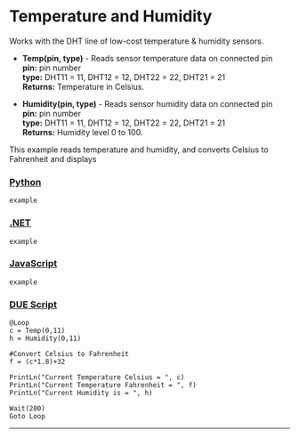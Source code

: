 # Temperature and Humidity 

Works with the DHT line of low-cost temperature & humidity sensors. 

- **Temp(pin, type)** - Reads sensor temperature data on connected pin <br>
**pin:** pin number <br>
**type:** DHT11 = 11, DHT12 = 12, DHT22 = 22, DHT21 = 21 <br>
**Returns:** Temperature in Celsius. 

- **Humidity(pin, type)** - Reads sensor humidity data on connected pin <br>
**pin:** pin number <br>
**type:** DHT11 = 11, DHT12 = 12, DHT22 = 22, DHT21 = 21 <br>
**Returns:** Humidity level 0 to 100.

This example reads temperature and humidity, and converts Celsius to Fahrenheit and displays 

### [Python](#tab/py)
```basic
example
```

### [.NET](#tab/net)
```basic
example
```

### [JavaScript](#tab/js)
```basic
example
```

### [DUE Script](#tab/due)
```basic
@Loop
c = Temp(0,11)
h = Humidity(0,11)

#Convert Celsius to Fahrenheit
f = (c*1.8)+32

PrintLn("Current Temperature Celsius = ", c)
PrintLn("Current Temperature Fahrenheit = ", f)
PrintLn("Current Humidity is = ", h)

Wait(200)
Goto Loop
```
---